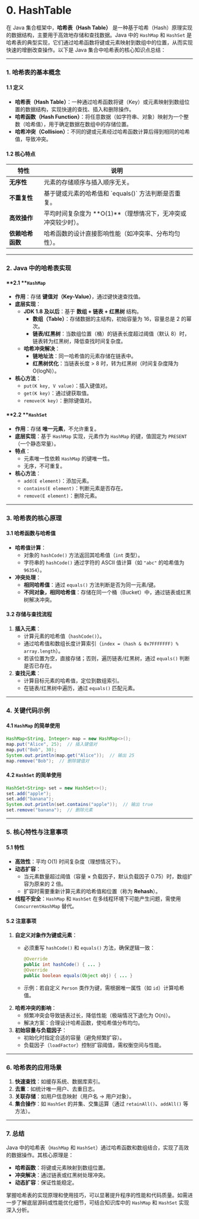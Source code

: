 # 0. HashTable

在 Java 集合框架中，**哈希表（Hash Table）** 是一种基于哈希（Hash）原理实现的数据结构，主要用于高效地存储和查找数据。Java 中的 `HashMap` 和 `HashSet` 是哈希表的典型实现，它们通过哈希函数将键或元素映射到数组中的位置，从而实现快速的增删改查操作。以下是 Java 集合中哈希表的核心知识点总结：

***

### **1. 哈希表的基本概念**

#### **1.1 定义**

- **哈希表（Hash Table）**：一种通过哈希函数将键（Key）或元素映射到数组位置的数据结构，实现快速的查找、插入和删除操作。
- **哈希函数（Hash Function）**：将任意数据（如字符串、对象）映射为一个整数（哈希值），用于确定数据在数组中的存储位置。
- **哈希冲突（Collision）**：不同的键或元素经过哈希函数计算后得到相同的哈希值，导致冲突。

#### **1.2 核心特点**

| 特性          | 说明                                      |
| ----------- | --------------------------------------- |
| **无序性**​    | 元素的存储顺序与插入顺序无关。                         |
| **不重复性**​   | 基于键或元素的哈希值和 \`equals()\` 方法判断是否重复。      |
| **高效操作**​   | 平均时间复杂度为 \*\*O(1)\*\*（理想情况下，无冲突或冲突较少时）。 |
| **依赖哈希函数**​ | 哈希函数的设计直接影响性能（如冲突率、分布均匀性）。              |

***

### **2. Java 中的哈希表实现**

#### \*\*2.1 \*\***`HashMap`**

- **作用**：存储 **键值对（Key-Value）**，通过键快速查找值。
- **底层实现**：
  - **JDK 1.8 及以后**：基于 **数组 + 链表 + 红黑树** 结构。
    - **数组（Table）**：存储数据的主结构，初始容量为 16，容量总是 2 的幂次。
    - **链表/红黑树**：当数组位置（桶）的链表长度超过阈值（默认 8）时，链表转为红黑树，降低查找时间复杂度。
  - **哈希冲突解决**：
    - **链地址法**：同一哈希值的元素存储在链表中。
    - **红黑树优化**：当链表长度 > 8 时，转为红黑树（时间复杂度降为 O(logN)）。
- **核心方法**：
  - `put(K key, V value)`：插入键值对。
  - `get(K key)`：通过键获取值。
  - `remove(K key)`：删除键值对。

#### \*\*2.2 \*\***`HashSet`**

- **作用**：存储 **唯一元素**，不允许重复。
- **底层实现**：基于 `HashMap` 实现，元素作为 `HashMap` 的键，值固定为 `PRESENT`（一个静态常量）。
- **特点**：
  - 元素唯一性依赖 `HashMap` 的键唯一性。
  - 无序，不可重复。
- **核心方法**：
  - `add(E element)`：添加元素。
  - `contains(E element)`：判断元素是否存在。
  - `remove(E element)`：删除元素。

***

### **3. 哈希表的核心原理**

#### **3.1 哈希函数与哈希值**

- **哈希值计算**：
  - 对象的 `hashCode()` 方法返回其哈希值（`int` 类型）。
  - 字符串的 `hashCode()` 通过字符的 ASCII 值计算（如 `"abc"` 的哈希值为 `96354`）。
- **冲突处理**：
  - **相同哈希值**：通过 `equals()` 方法判断是否为同一元素/键。
  - **不同对象，相同哈希值**：存储在同一个桶（Bucket）中，通过链表或红黑树解决冲突。

#### **3.2 存储与查找流程**

1. **插入元素**：
   - 计算元素的哈希值（`hashCode()`）。
   - 通过哈希值和数组长度计算索引（`index = (hash & 0x7FFFFFFF) % array.length`）。
   - 若该位置为空，直接存储；否则，遍历链表/红黑树，通过 `equals()` 判断是否已存在。
2. **查找元素**：
   - 计算目标元素的哈希值，定位到数组索引。
   - 在链表/红黑树中遍历，通过 `equals()` 匹配元素。

***

### **4. 关键代码示例**

#### **4.1 ****`HashMap`**** 的简单使用**

```java 
HashMap<String, Integer> map = new HashMap<>();
map.put("Alice", 25);  // 插入键值对
map.put("Bob", 30);
System.out.println(map.get("Alice"));  // 输出 25
map.remove("Bob");  // 删除键值对
```


#### **4.2 ****`HashSet`**** 的简单使用**

```java 
HashSet<String> set = new HashSet<>();
set.add("apple");
set.add("banana");
System.out.println(set.contains("apple"));  // 输出 true
set.remove("banana");  // 删除元素
```


***

### **5. 核心特性与注意事项**

#### **5.1 特性**

- **高效性**：平均 O(1) 时间复杂度（理想情况下）。
- **动态扩容**：
  - 当元素数量超过阈值（容量 × 负载因子，默认负载因子 0.75）时，数组扩容为原来的 2 倍。
  - 扩容时需要重新计算元素的哈希值和位置（称为 **Rehash**）。
- **线程不安全**：`HashMap` 和 `HashSet` 在多线程环境下可能产生问题，需使用 `ConcurrentHashMap` 替代。

#### **5.2 注意事项**

1. **自定义对象作为键或元素**：
   - 必须重写 `hashCode()` 和 `equals()` 方法，确保逻辑一致：
     ```java 
     @Override
     public int hashCode() { ... }
     @Override
     public boolean equals(Object obj) { ... }
     ```

   - 示例：若自定义 `Person` 类作为键，需根据唯一属性（如 `id`）计算哈希值。
2. **哈希冲突的影响**：
   - 频繁冲突会导致链表过长，降低性能（极端情况下退化为 O(n)）。
   - 解决方案：合理设计哈希函数，使哈希值分布均匀。
3. **初始容量与负载因子**：
   - 初始化时指定合适的容量（避免频繁扩容）。
   - 负载因子（`loadFactor`）控制扩容阈值，需权衡空间与性能。

***

### **6. 哈希表的应用场景**

1. **快速查找**：如缓存系统、数据库索引。
2. **去重**：如统计唯一用户、去重日志。
3. **关联存储**：如用户信息映射（用户名 → 用户对象）。
4. **集合操作**：如 `HashSet` 的并集、交集运算（通过 `retainAll()`、`addAll()` 等方法）。

***

### **7. 总结**

Java 中的哈希表（`HashMap` 和 `HashSet`）通过哈希函数和数组结合，实现了高效的数据操作。其核心原理是：

- **哈希函数**：将键或元素映射到数组位置。
- **冲突解决**：通过链表或红黑树处理冲突。
- **动态扩容**：保证性能稳定。

掌握哈希表的实现原理和使用技巧，可以显著提升程序的性能和代码质量。如需进一步了解底层源码或性能优化细节，可结合知识库中的 `HashMap` 和 `HashSet` 实现深入分析。

